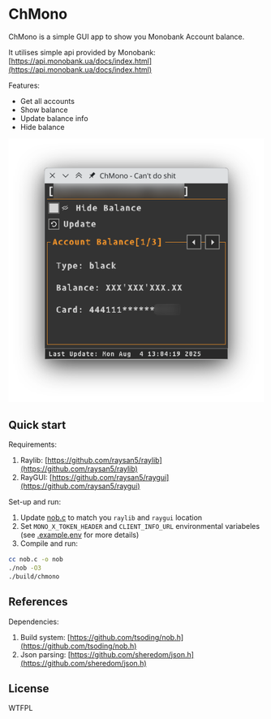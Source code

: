 # ChMono
ChMono is a simple GUI app to show you Monobank Account balance.

It utilises simple api provided by Monobank: [https://api.monobank.ua/docs/index.html](https://api.monobank.ua/docs/index.html)

Features:
- Get all accounts
- Show balance
- Update balance info
- Hide balance

<div style="text-align:center"><img src="./images/demo.png" /></div>

## Quick start

Requirements:
1. Raylib: [https://github.com/raysan5/raylib](https://github.com/raysan5/raylib)
2. RayGUI: [https://github.com/raysan5/raygui](https://github.com/raysan5/raygui)

Set-up and run:
1. Update [nob.c](./nob.c) to match you `raylib` and `raygui` location
2. Set `MONO_X_TOKEN_HEADER` and `CLIENT_INFO_URL` environmental variabeles (see [.example.env](./.example.env) for more details)
3. Compile and run:
```bash
cc nob.c -o nob
./nob -O3
./build/chmono
```

## References
Dependencies:
1. Build system: [https://github.com/tsoding/nob.h](https://github.com/tsoding/nob.h)
2. Json parsing: [https://github.com/sheredom/json.h](https://github.com/sheredom/json.h)

## License
WTFPL
